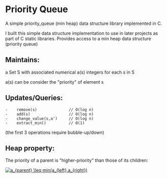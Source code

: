 # Priority Queue
A simple priority_queue (min heap) data structure library implemented in C.

I built this simple data structure implementation to use in later projects as part of C static libraries.
Provides access to a min heap data structure (priority queue)

## Maintains: 
  a Set S with associated numerical a(s) integers for each s in S
  
  a(s) can be consider the "priority" of element s
                                    
                                          
## Updates/Queries:                                     
    -    remove(s)              // O(log n)           
    -    add(s)                 // O(log n)                
    -    change_value(s,a')     // O(log n)           
    -    extract_min()          // O(1)                     
   (the first 3 operations require bubble-up/down)
                                    
## Heap property:  
  The priority of a parent is "higher-priority" than those of its children:  
  
 <a href="https://www.codecogs.com/eqnedit.php?latex=a_{parent}&space;\leq&space;min(a_{left},a_{right})" target="_blank"><img src="https://latex.codecogs.com/gif.latex?a_{parent}&space;\leq&space;min(a_{left},a_{right})" title="a_{parent} \leq min(a_{left},a_{right})" /></a>
